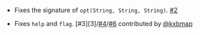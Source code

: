- Fixes the signature of `opt(String, String, String)`. [#2][2]
- Fixes `help` and `flag`. [#3][3]/[#4][4]/[#6][6] contributed by [@kxbmap][@kxbmap]

  [2]: https://github.com/scopt/scopt/issues/2
  [4]: https://github.com/scopt/scopt/issues/4
  [6]: https://github.com/scopt/scopt/pull/6
  [@kxbmap]: https://github.com/kxbmap
